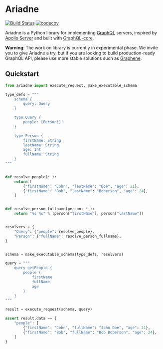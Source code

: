 # Ariadne

[![Build Status](https://travis-ci.org/mirumee/ariadne.svg?branch=master)](https://travis-ci.org/mirumee/ariadne)
[![codecov](https://codecov.io/gh/mirumee/ariadne/branch/master/graph/badge.svg)](https://codecov.io/gh/mirumee/ariadne)

Ariadne is a Python library for implementing [GraphQL](http://graphql.github.io/) servers, inspired by [Apollo Server](http://graphql.github.io/) and built with [GraphQL-core](https://github.com/graphql-python/graphql-core).

**Warning**: The work on library is currently in experimental phase. We invite you to give Ariadne a try, but if you are looking to build production-ready GraphQL API, please use more stable solutions such as [Graphene](https://github.com/graphql-python/graphene).

## Quickstart 

```python
from ariadne import execute_request, make_executable_schema

type_defs = """
    schema {
        query: Query
    }

    type Query {
        people: [Person!]!
    }

    type Person {
        firstName: String
        lastName: String
        age: Int
        fullName: String
    }
"""


def resolve_people(*_):
    return [
        {"firstName": "John", "lastName": "Doe", "age": 21},
        {"firstName": "Bob", "lastName": "Boberson", "age": 24},
    ]


def resolve_person_fullname(person, *_):
    return "%s %s" % (person["firstName"], person["lastName"])


resolvers = {
    "Query": {"people": resolve_people},
    "Person": {"fullName": resolve_person_fullname},
}


schema = make_executable_schema(type_defs, resolvers)

query = """
    query getPeople {
        people {
            firstName
            fullName
            age
        }
    }
"""

result = execute_request(schema, query)

assert result.data == {
    "people": [
        {"firstName": "John", "fullName": "John Doe", "age": 21},
        {"firstName": "Bob", "fullName": "Bob Boberson", "age": 24},
    ]
}
```
